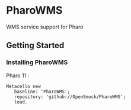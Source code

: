 # PharoWMS
WMS service support for Pharo

## Getting Started

### Installing PharoWMS

Pharo 11 : 

```smalltalk
Metacello new
   baseline: 'PharoWMS';
   repository: 'github://OpenSmock/PharoWMS';
   load.
```
